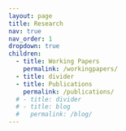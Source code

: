 ```yaml
---
layout: page
title: Research
nav: true
nav_order: 1
dropdown: true
children:
  - title: Working Papers
    permalink: /workingpapers/
  - title: divider
  - title: Publications
    permalink: /publications/
  # - title: divider
  # - title: blog
  #   permalink: /blog/
---
```

